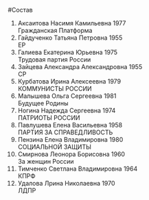 #Состав
1. Аксаитова Насимя Камильевна 1977   
    Гражданская Платформа
2. Гайдученко Татьяна Петровна 1955   
    ЕР
3. Галиева Екатерина Юрьевна 1975   
    Трудовая партия России
4. Зайцева Александра Александровна 1955   
    СР
5. Курбатова Ирина Алексеевна 1979   
    КОММУНИСТЫ РОССИИ
6. Малышева Ольга Сергеевна 1981   
    Будущее Родины
7. Ногина Надежда Сергеевна 1974   
    ПАТРИОТЫ РОССИИ
8. Павлушева Елена Васильевна 1958   
    ПАРТИЯ ЗА СПРАВЕДЛИВОСТЬ
9. Пензина Елена Владимировна 1980   
    СОЦИАЛЬНОЙ ЗАЩИТЫ
10. Смирнова Леонора Борисовна 1960   
    За женщин России
11. Тимченко Светлана Владимировна 1964   
    КПРФ
12. Удалова Лрина Николаевна 1970   
    ЛДПР
